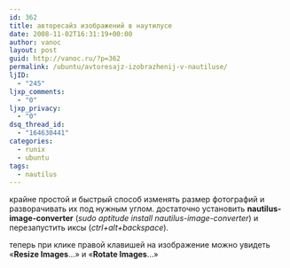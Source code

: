 ```yaml
---
id: 362
title: авторесайз изображений в наутилусе
date: 2008-11-02T16:31:19+00:00
author: vanoc
layout: post
guid: http://vanoc.ru/?p=362
permalink: /ubuntu/avtoresajz-izobrazhenij-v-nautiluse/
ljID:
  - "245"
ljxp_comments:
  - "0"
ljxp_privacy:
  - "0"
dsq_thread_id:
  - "164630441"
categories:
  - runix
  - ubuntu
tags:
  - nautilus
---
```

крайне простой и быстрый способ изменять размер фотографий и разворачивать их под нужным углом. достаточно установить **nautilus-image-converter** (_sudo aptitude install nautilus-image-converter_) и перезапустить иксы (_ctrl+alt+backspaсe_).

теперь при клике правой клавишей на изображение можно увидеть &#171;**Resize Images**&#8230;&#187; и &#171;**Rotate Images**&#8230;&#187;